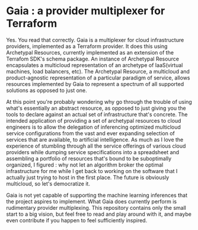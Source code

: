 # Gaia : a provider multiplexer for Terraform 

Yes. You read that correctly. Gaia is a multiplexer for cloud infrastructure providers, implemented as a Terraform provider. It does this using Archetypal Resources, currently implemented as an extension of the Terrafom SDK's schema package. An instance of Archetypal Resource encapsulates a multicloud representation of an archetype of IaaS(virtual machines, load balancers, etc). The Archetypal Resource, a multicloud and product-agnostic representation of a particular paradigm of service, allows resources implemented by Gaia to represent a spectrum of all supported solutions as opposed to just one. 

At this point you're probably wondering why go through the trouble of using what's essentially an abstract resource, as opposed to just giving you the tools to declare against an actual set of infrastructure that's concrete. The intended application of providing a set of archetypal resources to cloud engineers is to allow the delegation of inferencing optimized multicloud service configurations from the vast and ever expanding selection of services that are available, to artificial intelligence. As much as I love the experience of stumbling through all the service offerings of various cloud providers while dumping service specifications into a spreadsheet and assembling a portfolio of resources that's bound to be suboptimally organized, I figured : why not let an algorithm broker the optimal infrastructure for me while I get back to working on the software that I actually just trying to host in the first place. The future is obviously multicloud, so let's democratize it.

Gaia is not yet capable of supporting the machine learning inferences that the project aspires to implement. What Gaia does currently perform is rudimentary provider multiplexing. This repository contains only the small start to a big vision, but feel free to read and play around with it, and maybe even contribute if you happen to feel sufficiently inspired.


